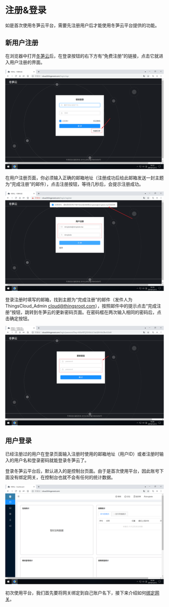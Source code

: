 # 注册&登录

如是首次使用冬笋云平台，需要先注册用户后才能使用冬笋云平台提供的功能。

## 新用户注册
在浏览器中打开[冬笋云](https://cloud.thingsroot.com)后，在登录按钮的右下方有“免费注册”的链接，点击它就进入用户注册的界面。

![](imgs/2019-12-13-16-12-36.png)

在用户注册页面，你必须输入正确的邮箱地址（注册成功后给此邮箱发送一封主题为“完成注册”的邮件），点击注册按钮，等待几秒后，会提示注册成功。

![](imgs/2019-12-13-16-17-15.png)

登录注册时填写的邮箱，找到主题为“完成注册”的邮件（发件人为ThingsCloud_Admin <cloud@thingsroot.com>），按照邮件中的提示点击“完成注册”按钮，跳转到冬笋云的更新密码页面。在密码框在两次输入相同的密码后，点击确定按钮。

![](imgs/2019-12-13-16-26-27.png)




## 用户登录

已经注册过的用户在登录页面输入注册时使用的邮箱地址（用户ID）或者注册时输入的用户名和登录密码就能登录冬笋云了。

登录冬笋云平台后，默认进入的是控制台页面。由于是首次使用平台，因此账号下面没有绑定网关，在控制台也就不会有任何的统计数据。

![](imgs/2019-12-13-16-34-51.png)

初次使用平台，我们首先要将网关绑定到自己账户名下，接下来介绍如何[绑定网关](Gate-bind.md)。

